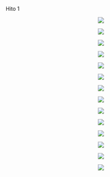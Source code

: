 Hito 1

<p align="center"> <img src=https://github.com/user-attachments/assets/48ea7c7f-7ffe-4414-ac8d-ebe818f52186> </p>

<p align="center"> <img src=https://github.com/user-attachments/assets/81102f0a-01c7-457c-98f2-e38271565e68> </p>

<p align="center"> <img src=https://github.com/user-attachments/assets/f1759730-ce76-44dd-96db-083a6968e66d> </p>

<p align="center"> <img src=https://github.com/user-attachments/assets/199765f2-9348-4982-9165-e7ccb2546ea3> </p>


<p align="center"> <img src=https://github.com/user-attachments/assets/e258fc45-4ee4-40f0-906a-f4001d6cf23f> </p>


<p align="center"> <img src=https://github.com/user-attachments/assets/df625163-f315-4855-9d65-b5befa1bd990> </p>


<p align="center"> <img src=https://github.com/user-attachments/assets/a75cbfe3-c58f-49af-a3db-2128e1ef470f> </p>

<p align="center"> <img src=https://github.com/user-attachments/assets/7d3110f0-3e44-4dcb-a761-896a86a81258> </p>


<p align="center"> <img src=https://github.com/user-attachments/assets/4f0e104e-da81-4796-a788-7b7013e172e0> </p>

<p align="center"> <img src=https://github.com/user-attachments/assets/af7c38c8-40c6-422b-a1e0-a9fe8fda3b64> </p>

<p align="center"> <img src=https://github.com/user-attachments/assets/cbbe5e43-ec11-4d37-bb16-a57e7c869aee> </p>
<p align="center"> <img src=https://github.com/user-attachments/assets/83a39c6a-5127-4eee-97a5-8416545888e1> </p>


<p align="center"> <img src=https://github.com/user-attachments/assets/a732adf1-ee4d-49d7-9c82-58e2ae9d3f42> </p>


<p align="center"> <img src=https://github.com/user-attachments/assets/63354a3f-f641-466c-92e6-76ad401dc0f0> </p>
